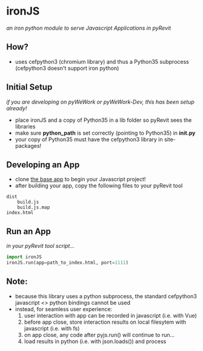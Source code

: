 # ironJS
*an iron python module to serve Javascript Applications in pyRevit*

## How?
* uses cefpython3 (chromium library) and thus a Python35 subprocess (cefpython3 doesn't support iron python)

## Initial Setup
*if you are developing on pyWeWork or pyWeWork-Dev, this has been setup already!*
* place ironJS and a copy of Python35 in a lib folder so pyRevit sees the libraries
* make sure **python_path** is set correctly (pointing to Python35) in **__init__.py**
* your copy of Python35 must have the cefpython3 library in site-packages!

## Developing an App
* clone [the base app](https://github.com/grantdfoster/javascript-app-template) to begin your Javascript project!
* after building your app, copy the following files to your pyRevit tool
```
dist
    build.js
    build.js.map
index.html
```

## Run an App
*in your pyRevit tool script...*
``` python
import ironJS
ironJS.run(app=path_to_index.html, port=1111)
```

## Note:
* because this library uses a python subprocess, the standard cefpython3 javascript <> python bindings cannot be used
* instead, for seamless user experience:
    1. user interaction with app can be recorded in javascript (i.e. with Vue)
    2. before app close, store interaction results on local filesytem with javascript (i.e. with fs)
    3. on app close, any code after pyjs.run() will continue to run...
    4. load results in python (i.e. with json.loads()) and process

